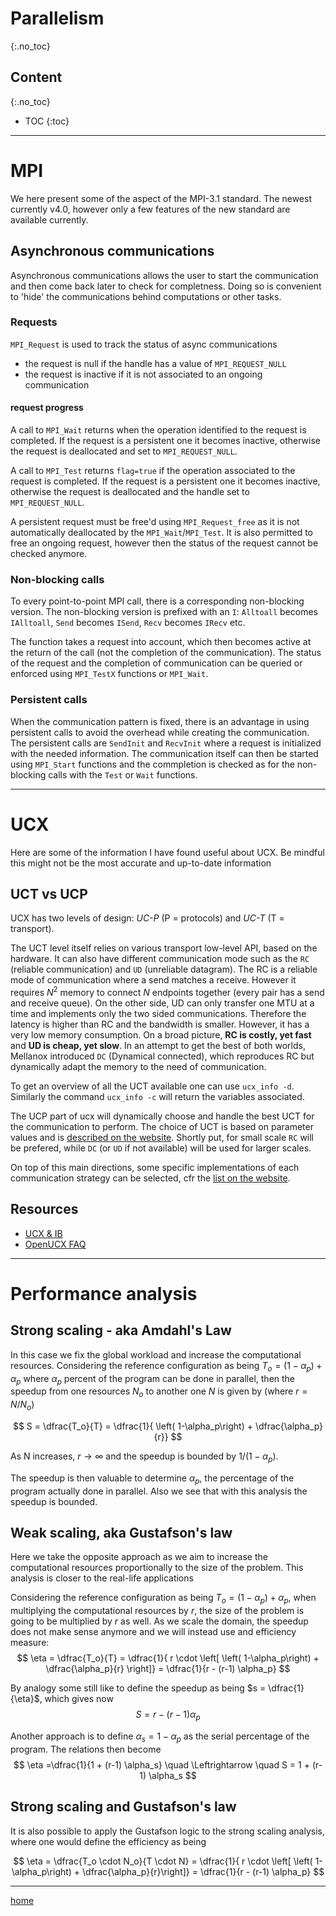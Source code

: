 # Parallelism
{:.no_toc}

## Content
{:.no_toc}

* TOC
{:toc}



--------------------------------------------------------------------------------

# MPI

We here present some of the aspect of the MPI-3.1 standard.
The newest currently v4.0, however only a few features of the new standard are available currently.

## Asynchronous communications

Asynchronous communications allows the user to start the communication and then come back later to check for completness.
Doing so is convenient to 'hide' the communications behind computations or other tasks.

### Requests

`MPI_Request` is used to track the status of async communications
- the request is null if the handle has a value of `MPI_REQUEST_NULL`
- the request is inactive if it is not associated to an ongoing communication

#### request progress

A call to `MPI_Wait` returns when the operation identified to the request is completed.
If the request is a persistent one it becomes inactive, otherwise the request is deallocated and set to `MPI_REQUEST_NULL`.

A call to `MPI_Test` returns `flag=true` if the operation associated to the request is completed.
If the request is a persistent one it becomes inactive, otherwise the request is deallocated and the handle set to `MPI_REQUEST_NULL`.

A persistent request must be free'd using `MPI_Request_free` as it is not automatically deallocated by the `MPI_Wait`/`MPI_Test`.
It is also permitted to free an ongoing request, however then the status of the request cannot be checked anymore.

### Non-blocking calls

To every point-to-point MPI call, there is a corresponding non-blocking version.
The non-blocking version is prefixed with an `I`: `Alltoall` becomes `IAlltoall`, `Send` becomes `ISend`, `Recv` becomes `IRecv` etc.

The function takes a request into account, which then becomes active at the return of the call (not the completion of the communication).
The status of the request and the completion of communication can be queried or enforced using `MPI_TestX` functions or `MPI_Wait`.

### Persistent calls

When the communication pattern is fixed, there is an advantage in using persistent calls to avoid the overhead while creating the communication.
The persistent calls are `SendInit` and `RecvInit` where a request is initialized with the needed information.
The communication itself can then be started using `MPI_Start` functions and the commpletion is checked as for the non-blocking calls with the `Test` or `Wait` functions.



--------------------------------------------------------------------------------

# UCX

Here are some of the information I have found useful about UCX.
Be mindful this might not be the most accurate and up-to-date information

## UCT vs UCP

UCX has two levels of design: _UC-P_ (P = protocols) and _UC-T_ (T = transport).


The UCT level itself relies on various transport low-level API, based on the hardware.
It can also have different communication mode such as the `RC` (reliable communication) and `UD` (unreliable datagram).
The RC is a reliable mode of communication where a send matches a receive.
However it requires $N^2$ memory to connect $N$ endpoints together (every pair has a send and receive queue).
On the other side, UD can only transfer one MTU at a time and implements only the two sided communications.
Therefore the latency is higher than RC and the bandwidth is smaller. However, it has a very low memory consumption.
On a broad picture, **RC is costly, yet fast** and **UD is cheap, yet slow**.
In an attempt to get the best of both worlds, Mellanox introduced `DC` (Dynamical connected), which reproduces RC but dynamically adapt the memory to the need of communication.

To get an overview of all the UCT available one can use `ucx_info -d`. 
Similarly the command `ucx_info -c` will return the variables associated.

The UCP part of ucx will dynamically choose and handle the best UCT for the communication to perform.
The choice of UCT is based on parameter values and is [described on the website](https://openucx.readthedocs.io/en/master/faq.html#which-transports-does-ucx-use).
Shortly put, for small scale `RC` will be prefered, while `DC` (or `UD` if not available) will be used for larger scales.

On top of this main directions, some specific implementations of each communication strategy can be selected, cfr the [list on the website](https://openucx.readthedocs.io/en/master/faq.html#list-of-main-transports-and-aliases).



## Resources
- [UCX & IB](https://pavanbalaji.github.io/pubs/2017/ccgrid/ccgrid17.ucx-analysis.pdf)
- [OpenUCX FAQ](https://openucx.org/documentation/)


--------------------------------------------------------------------------------

# Performance analysis

## Strong scaling - aka Amdahl's Law

In this case we fix the global workload and increase the computational resources.
Considering the reference configuration as being $T_o = \left( 1-\alpha_p\right) + \alpha_p$ where $\alpha_p$ percent of the program can be done in parallel, then the speedup from one resources $N_o$ to another one $N$ is given by (where $r = N/N_o$)

$$
S = \dfrac{T_o}{T} = \dfrac{1}{ \left( 1-\alpha_p\right) + \dfrac{\alpha_p}{r}}
$$

As N increases, $r \rightarrow \infty$ and the speedup is bounded by $1/\left(1-\alpha_p\right)$.

The speedup is then valuable to determine $\alpha_p$, the percentage of the program actually done in parallel. Also we see that with this analysis the speedup is bounded.

<!-- ### Efficiency
still considering the same definitions, the efficiency of the program is given by 

$$
\dfrac{N_o}{ \left[ \left( 1-\alpha\right) + \dfrac{\alpha}{r} \right] \cdot N}
\qquad \Leftrightarrow \qquad
\dfrac{1}{ \left[ \left( 1-\alpha\right) + \dfrac{\alpha}{r} \right] \cdot r}
\qquad \Leftrightarrow \qquad
\dfrac{1}{ \left( 1-\alpha\right) \cdot r + \alpha}
$$

As $r \rightarrow \infty$, the efficiency is bounded by $1/\infty = 0$, which makes it less attractive as analysis. -->

<!-- 
Although the bound is not very interesting the inverse efficiency is interesting to when $r$ is still moderate.
The inverse efficiency is also obtained as
$$
r - \left(r-1 \right) \cdot \alpha
$$ -->


## Weak scaling, aka Gustafson's law

Here we take the opposite approach as we aim to increase the computational resources proportionally to the size of the problem. This analysis is closer to the real-life applications

Considering the reference configuration as being $T_o = \left( 1-\alpha_p\right) + \alpha_p$, when multiplying the computational resources by $r$, the size of the problem is going to be multiplied by $r$ as well. As we scale the domain, the speedup does not make sense anymore and we will instead use and efficiency measure:
$$
\eta = \dfrac{T_o}{T} = \dfrac{1}{ r \cdot \left[ \left( 1-\alpha_p\right) + \dfrac{\alpha_p}{r} \right]} = \dfrac{1}{r - (r-1) \alpha_p}
$$

By analogy some still like to define the speedup as being $s = \dfrac{1}{\eta}$, which gives now
$$
S = r - (r-1) \alpha_p
$$

Another approach is to define $\alpha_s = 1 - \alpha_p$ as the serial percentage of the program. The relations then become
$$
\eta =\dfrac{1}{1 + (r-1) \alpha_s} \quad \Leftrightarrow \quad S = 1 + (r-1) \alpha_s
$$


## Strong scaling and Gustafson's law

It is also possible to apply the Gustafson logic to the strong scaling analysis, where one would define the efficiency as being

$$
\eta = \dfrac{T_o \cdot N_o}{T \cdot N} = \dfrac{1}{ r \cdot \left[  \left( 1-\alpha_p\right) + \dfrac{\alpha_p}{r}\right]} = \dfrac{1}{r - (r-1) \alpha_p}
$$

<!-- 
where the $r$ comes from the increase in size of the problem. This expression is exactly the same as the strong efficiency. Therefore not much can be extracted form this approach.


Another analysis is to decompose the computational time of the program into operations that scale with the size of the problem and in fixed cost operations (which depends on the number of involved ranks in the case of MPI).
Now the speedup becomes
$$
\dfrac{\dfrac{\beta S_o + C_o}{N_o} }{ \dfrac{\beta S_o r + C}{N}}
\qquad \Leftrightarrow \qquad
\dfrac{\left(\beta S_o  + C_o\right) \cdot r}{\beta S_o r + C}
\qquad \Leftrightarrow \qquad
\dfrac{\beta S_o  + C_o}{\beta S_o + \dfrac{C}{r}}
$$

The goal of the weak scalability is focused on the communication part of the program. If $\beta S_o \ll C_o $, the the observed efficiency is the ratio of the fixed costs. On the other side, if the fixed costs are negligibles then the ratio is $1$.

Usually the fixed costs are evolving linearly with the size of the rank pool, which would also give a perfect  -->





--------------------------------------------------------------------------------
[home](../index.md)